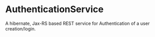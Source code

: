 # AuthenticationService

A hibernate, Jax-RS based REST service for Authentication of a user creation/login.
